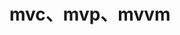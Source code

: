 <!--
 * @Descriptios  : 
 * @Author       : maps131_liaoxing
 * @Date         : 2021-07-17 10:16:51
 * @LastEditors  : maps131_liaoxing
 * @LastEditTime : 2021-07-17 10:35:31
 * @FilePath     : \进击的面试\49-mvc和mvvm.md
-->
# mvc、mvp、mvvm

